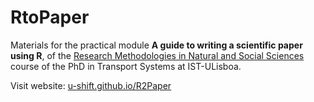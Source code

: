 # RtoPaper

Materials for the practical module **A guide to writing a scientific paper using R**, of the [Research Methodologies in Natural and Social Sciences](https://fenix.tecnico.ulisboa.pt/disciplinas/MICNCS/2024-2025/1-semestre) course of the PhD in Transport Systems at IST-ULisboa.

Visit website: [u-shift.github.io/R2Paper](https://u-shift.github.io/R2Paper/)
